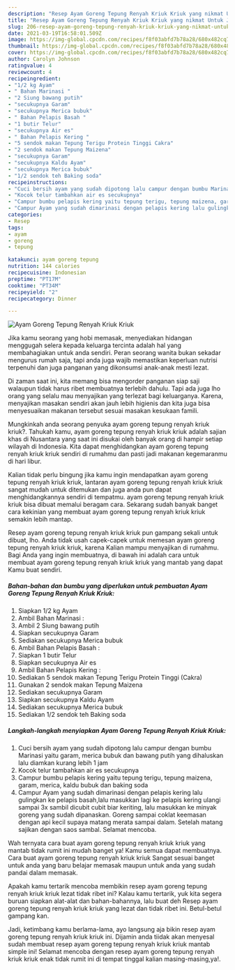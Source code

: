 ```yaml
---
description: "Resep Ayam Goreng Tepung Renyah Kriuk Kriuk yang nikmat Untuk Jualan"
title: "Resep Ayam Goreng Tepung Renyah Kriuk Kriuk yang nikmat Untuk Jualan"
slug: 206-resep-ayam-goreng-tepung-renyah-kriuk-kriuk-yang-nikmat-untuk-jualan
date: 2021-03-19T16:58:01.509Z
image: https://img-global.cpcdn.com/recipes/f8f03abfd7b78a28/680x482cq70/ayam-goreng-tepung-renyah-kriuk-kriuk-foto-resep-utama.jpg
thumbnail: https://img-global.cpcdn.com/recipes/f8f03abfd7b78a28/680x482cq70/ayam-goreng-tepung-renyah-kriuk-kriuk-foto-resep-utama.jpg
cover: https://img-global.cpcdn.com/recipes/f8f03abfd7b78a28/680x482cq70/ayam-goreng-tepung-renyah-kriuk-kriuk-foto-resep-utama.jpg
author: Carolyn Johnson
ratingvalue: 4
reviewcount: 4
recipeingredient:
- "1/2 kg Ayam"
- " Bahan Marinasi "
- "2 Siung bawang putih"
- "secukupnya Garam"
- "secukupnya Merica bubuk"
- " Bahan Pelapis Basah "
- "1 butir Telur"
- "secukupnya Air es"
- " Bahan Pelapis Kering "
- "5 sendok makan Tepung Terigu Protein Tinggi Cakra"
- "2 sendok makan Tepung Maizena"
- "secukupnya Garam"
- "secukupnya Kaldu Ayam"
- "secukupnya Merica bubuk"
- "1/2 sendok teh Baking soda"
recipeinstructions:
- "Cuci bersih ayam yang sudah dipotong lalu campur dengan bumbu Marinasi yaitu garam, merica bubuk dan bawang putih yang dihaluskan lalu diamkan kurang lebih 1 jam"
- "Kocok telur tambahkan air es secukupnya"
- "Campur bumbu pelapis kering yaitu tepung terigu, tepung maizena, garam, merica, kaldu bubuk dan baking soda"
- "Campur Ayam yang sudah dimarinasi dengan pelapis kering lalu gulingkan ke pelapis basah,lalu masukkan lagi ke pelapis kering ulangi sampai 3x sambil dicubit cubit biar keriting, lalu masukkan ke minyak goreng yang sudah dipanaskan. Goreng sampai coklat keemasan dengan api kecil supaya matang merata sampai dalam. Setelah matang sajikan dengan saos sambal. Selamat mencoba."
categories:
- Resep
tags:
- ayam
- goreng
- tepung

katakunci: ayam goreng tepung 
nutrition: 144 calories
recipecuisine: Indonesian
preptime: "PT17M"
cooktime: "PT34M"
recipeyield: "2"
recipecategory: Dinner

---
```



![Ayam Goreng Tepung Renyah Kriuk Kriuk](https://img-global.cpcdn.com/recipes/f8f03abfd7b78a28/680x482cq70/ayam-goreng-tepung-renyah-kriuk-kriuk-foto-resep-utama.jpg)

Jika kamu seorang yang hobi memasak, menyediakan hidangan menggugah selera kepada keluarga tercinta adalah hal yang membahagiakan untuk anda sendiri. Peran seorang  wanita bukan sekadar mengurus rumah saja, tapi anda juga wajib memastikan keperluan nutrisi terpenuhi dan juga panganan yang dikonsumsi anak-anak mesti lezat.

Di zaman  saat ini, kita memang bisa mengorder panganan siap saji walaupun tidak harus ribet membuatnya terlebih dahulu. Tapi ada juga lho orang yang selalu mau menyajikan yang terlezat bagi keluarganya. Karena, menyajikan masakan sendiri akan jauh lebih higienis dan kita juga bisa menyesuaikan makanan tersebut sesuai masakan kesukaan famili. 



Mungkinkah anda seorang penyuka ayam goreng tepung renyah kriuk kriuk?. Tahukah kamu, ayam goreng tepung renyah kriuk kriuk adalah sajian khas di Nusantara yang saat ini disukai oleh banyak orang di hampir setiap wilayah di Indonesia. Kita dapat menghidangkan ayam goreng tepung renyah kriuk kriuk sendiri di rumahmu dan pasti jadi makanan kegemaranmu di hari libur.

Kalian tidak perlu bingung jika kamu ingin mendapatkan ayam goreng tepung renyah kriuk kriuk, lantaran ayam goreng tepung renyah kriuk kriuk sangat mudah untuk ditemukan dan juga anda pun dapat menghidangkannya sendiri di tempatmu. ayam goreng tepung renyah kriuk kriuk bisa dibuat memalui beragam cara. Sekarang sudah banyak banget cara kekinian yang membuat ayam goreng tepung renyah kriuk kriuk semakin lebih mantap.

Resep ayam goreng tepung renyah kriuk kriuk pun gampang sekali untuk dibuat, lho. Anda tidak usah capek-capek untuk memesan ayam goreng tepung renyah kriuk kriuk, karena Kalian mampu menyajikan di rumahmu. Bagi Anda yang ingin membuatnya, di bawah ini adalah cara untuk membuat ayam goreng tepung renyah kriuk kriuk yang mantab yang dapat Kamu buat sendiri.

<!--inarticleads1-->

##### Bahan-bahan dan bumbu yang diperlukan untuk pembuatan Ayam Goreng Tepung Renyah Kriuk Kriuk:

1. Siapkan 1/2 kg Ayam
1. Ambil  Bahan Marinasi :
1. Ambil 2 Siung bawang putih
1. Siapkan secukupnya Garam
1. Sediakan secukupnya Merica bubuk
1. Ambil  Bahan Pelapis Basah :
1. Siapkan 1 butir Telur
1. Siapkan secukupnya Air es
1. Ambil  Bahan Pelapis Kering :
1. Sediakan 5 sendok makan Tepung Terigu Protein Tinggi (Cakra)
1. Gunakan 2 sendok makan Tepung Maizena
1. Sediakan secukupnya Garam
1. Siapkan secukupnya Kaldu Ayam
1. Sediakan secukupnya Merica bubuk
1. Sediakan 1/2 sendok teh Baking soda




<!--inarticleads2-->

##### Langkah-langkah menyiapkan Ayam Goreng Tepung Renyah Kriuk Kriuk:

1. Cuci bersih ayam yang sudah dipotong lalu campur dengan bumbu Marinasi yaitu garam, merica bubuk dan bawang putih yang dihaluskan lalu diamkan kurang lebih 1 jam
1. Kocok telur tambahkan air es secukupnya
1. Campur bumbu pelapis kering yaitu tepung terigu, tepung maizena, garam, merica, kaldu bubuk dan baking soda
1. Campur Ayam yang sudah dimarinasi dengan pelapis kering lalu gulingkan ke pelapis basah,lalu masukkan lagi ke pelapis kering ulangi sampai 3x sambil dicubit cubit biar keriting, lalu masukkan ke minyak goreng yang sudah dipanaskan. Goreng sampai coklat keemasan dengan api kecil supaya matang merata sampai dalam. Setelah matang sajikan dengan saos sambal. Selamat mencoba.




Wah ternyata cara buat ayam goreng tepung renyah kriuk kriuk yang mantab tidak rumit ini mudah banget ya! Kamu semua dapat membuatnya. Cara buat ayam goreng tepung renyah kriuk kriuk Sangat sesuai banget untuk anda yang baru belajar memasak maupun untuk anda yang sudah pandai dalam memasak.

Apakah kamu tertarik mencoba membikin resep ayam goreng tepung renyah kriuk kriuk lezat tidak ribet ini? Kalau kamu tertarik, yuk kita segera buruan siapkan alat-alat dan bahan-bahannya, lalu buat deh Resep ayam goreng tepung renyah kriuk kriuk yang lezat dan tidak ribet ini. Betul-betul gampang kan. 

Jadi, ketimbang kamu berlama-lama, ayo langsung aja bikin resep ayam goreng tepung renyah kriuk kriuk ini. Dijamin anda tiidak akan menyesal sudah membuat resep ayam goreng tepung renyah kriuk kriuk mantab simple ini! Selamat mencoba dengan resep ayam goreng tepung renyah kriuk kriuk enak tidak rumit ini di tempat tinggal kalian masing-masing,ya!.

